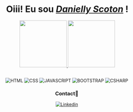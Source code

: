 <div align="center">
<div align="center">  
    <h1>Oiii! Eu sou <a href="https://www.linkedin.com/in/danielly-scoton-361b4a248/"><i>Danielly Scoton</i></a> !</h1>
</div>

<div align="center">
  <a href="https://github.com/DaniScoton">
    <img height="150em" src="https://github-readme-stats.vercel.app/api?username=DaniScoton&count_private=true&include_all_commits=true&show_icons=true&theme=dracula&hide_border=false&show_owner=true"/>
    <img height="150em" src="https://github-readme-stats.vercel.app/api/top-langs/?username=DaniScoton&theme=dracula&hide_border=false&&layout=compact"/>
  </a>
</div>
    
<div align="center" style="display: inline-block; margin-right: 3px">
    <br>

![HTML](https://img.shields.io/badge/HTML5-E34F26?style=for-the-badge&logo=html5&logoColor=white) ![CSS](https://img.shields.io/badge/CSS3-1572B6?style=for-the-badge&logo=css3&logoColor=white) ![JAVASCRIPT](https://img.shields.io/badge/JavaScript-323330?style=for-the-badge&logo=javascript&logoColor=F7DF1E) ![BOOTSTRAP](https://img.shields.io/badge/Bootstrap-563D7C?style=for-the-badge&logo=bootstrap&logoColor=white)
![CSHARP](https://img.shields.io/badge/Csharp-6DB33F?style=for-the-badge&logo=csharp&logoColor=white)

### Contact📱

[![Linkedin](https://img.shields.io/badge/LinkedIn-0077B5?style=for-the-badge&logo=linkedin&logoColor=white)](https://www.linkedin.com/in/danielly-scoton/)
